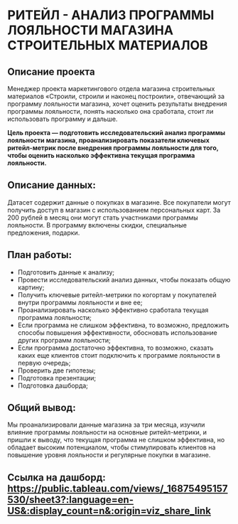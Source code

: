 # РИТЕЙЛ - АНАЛИЗ ПРОГРАММЫ ЛОЯЛЬНОСТИ МАГАЗИНА СТРОИТЕЛЬНЫХ МАТЕРИАЛОВ

## Описание проекта
Менеджер проекта маркетингового отдела магазина строительных материалов «Строили, строили и наконец построили», отвечающий за программу лояльности магазина, хочет оценить результаты внедрения программы лояльности, понять насколько она сработала, стоит ли использовать программу и дальше.

**Цель проекта — подготовить исследовательский анализ программы лояльности магазина, проанализировать показатели ключевых ритейл-метрик после внедрения программы лояльности для того, чтобы оценить насколько эффективна текущая программа лояльности.**

## Описание данных:
Датасет содержит данные о покупках в магазине. Все покупатели могут получить доступ в магазин с использованием персональных карт. За 200 рублей в месяц они могут стать участниками программы лояльности. В программу включены скидки, специальные предложения, подарки.

## План работы:
  - Подготовить данные к анализу;
  - Провести исследовательский анализ данных, чтобы показать общую картину;
  - Получить ключевые ритейл-метрики по когортам у покупателей внутри программы лояльности и вне ее;
  - Проанализировать насколько эффективно сработала текущая программа лояльности;
  - Если программа не слишком эффективна, то возможно, предложить способы повышения эффективности, обосновать использование других программ лояльности;
  - Если программа достаточно эффективна, то возможно, сказать каких еще клиентов стоит подключить к программе лояльности в первую очередь;
  - Проверить две гипотезы;
  - Подготовка презентации;
  - Подготовка дашборда;

## Общий вывод:
Мы проанализировали данные магазина за три месяца, изучили влияние программы лояльности на основные ритейл-метрики, и пришли к выводу, что текущая программа не слишком эффективна, но обладает высоким потенциалом, чтобы стимулировать клиентов на повышение уровня лояльности и регулярные покупки в магазине.

## Ссылка на дашборд: https://public.tableau.com/views/_16875495157530/sheet3?:language=en-US&:display_count=n&:origin=viz_share_link

